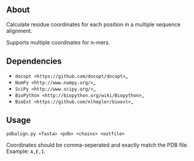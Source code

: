About
-----

Calculate residue coordinates for each position in a multiple sequence
alignment.

Supports multiple coordinates for n-mers.


Dependencies
------------
- `docopt <https://github.com/docopt/docopt>`_
- `NumPy <http://www.numpy.org/>`_
- `SciPy <http://www.scipy.org/>`_
- `BioPython <http://biopython.org/wiki/Biopython>`_
- `BioExt <https://github.com/nlhepler/bioext>`_

Usage
-----

`pdbalign.py <fasta> <pdb> <chains> <outfile>`

Coordinates should be comma-seperated and exactly match the PDB
file. Example: `A,E,I`.
